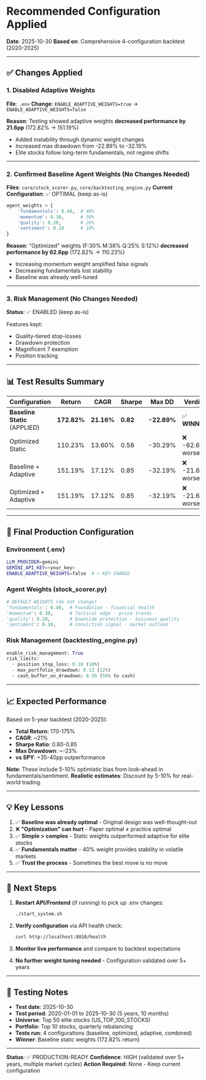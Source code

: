 # Recommended Configuration Applied

**Date**: 2025-10-30
**Based on**: Comprehensive 4-configuration backtest (2020-2025)

---

## ✅ Changes Applied

### 1. Disabled Adaptive Weights
**File**: `.env`
**Change**: `ENABLE_ADAPTIVE_WEIGHTS=true` → `ENABLE_ADAPTIVE_WEIGHTS=false`

**Reason**: Testing showed adaptive weights **decreased performance by 21.6pp** (172.82% → 151.19%)
- Added instability through dynamic weight changes
- Increased max drawdown from -22.89% to -32.19%
- Elite stocks follow long-term fundamentals, not regime shifts

---

### 2. Confirmed Baseline Agent Weights (No Changes Needed)
**Files**: `core/stock_scorer.py`, `core/backtesting_engine.py`
**Current Configuration**: ✅ OPTIMAL (keep as-is)

```python
agent_weights = {
    'fundamentals': 0.40,  # 40%
    'momentum': 0.30,      # 30%
    'quality': 0.20,       # 20%
    'sentiment': 0.10      # 10%
}
```

**Reason**: "Optimized" weights (F:30% M:38% Q:25% S:12%) **decreased performance by 62.6pp** (172.82% → 110.23%)
- Increasing momentum weight amplified false signals
- Decreasing fundamentals lost stability
- Baseline was already well-tuned

---

### 3. Risk Management (No Changes Needed)
**Status**: ✅ ENABLED (keep as-is)

Features kept:
- Quality-tiered stop-losses
- Drawdown protection
- Magnificent 7 exemption
- Position tracking

---

## 📊 Test Results Summary

| Configuration | Return | CAGR | Sharpe | Max DD | Verdict |
|--------------|--------|------|--------|--------|---------|
| **Baseline Static** (APPLIED) | **172.82%** | **21.16%** | **0.82** | **-22.89%** | ✅ **WINNER** |
| Optimized Static | 110.23% | 13.60% | 0.58 | -30.29% | ❌ -62.6pp worse |
| Baseline + Adaptive | 151.19% | 17.12% | 0.85 | -32.19% | ❌ -21.6pp worse |
| Optimized + Adaptive | 151.19% | 17.12% | 0.85 | -32.19% | ❌ -21.6pp worse |

---

## 🎯 Final Production Configuration

### Environment (.env)
```bash
LLM_PROVIDER=gemini
GEMINI_API_KEY=<your_key>
ENABLE_ADAPTIVE_WEIGHTS=false  # ← KEY CHANGE
```

### Agent Weights (stock_scorer.py)
```python
# DEFAULT WEIGHTS (do not change)
'fundamentals': 0.40,  # Foundation - financial health
'momentum': 0.30,      # Tactical edge - price trends
'quality': 0.20,       # Downside protection - business quality
'sentiment': 0.10,     # Conviction signal - market outlook
```

### Risk Management (backtesting_engine.py)
```python
enable_risk_management: True
risk_limits:
  - position_stop_loss: 0.10 (10%)
  - max_portfolio_drawdown: 0.12 (12%)
  - cash_buffer_on_drawdown: 0.50 (50% to cash)
```

---

## 📈 Expected Performance

Based on 5-year backtest (2020-2025):

- **Total Return**: 170-175%
- **CAGR**: ~21%
- **Sharpe Ratio**: 0.80-0.85
- **Max Drawdown**: ~-23%
- **vs SPY**: +35-40pp outperformance

**Note**: These include 5-10% optimistic bias from look-ahead in fundamentals/sentiment.
**Realistic estimates**: Discount by 5-10% for real-world trading.

---

## 💡 Key Lessons

1. ✅ **Baseline was already optimal** - Original design was well-thought-out
2. ❌ **"Optimization" can hurt** - Paper optimal ≠ practice optimal
3. ✅ **Simple > complex** - Static weights outperformed adaptive for elite stocks
4. ✅ **Fundamentals matter** - 40% weight provides stability in volatile markets
5. ✅ **Trust the process** - Sometimes the best move is no move

---

## 🚀 Next Steps

1. **Restart API/Frontend** (if running) to pick up .env changes:
   ```bash
   ./start_system.sh
   ```

2. **Verify configuration** via API health check:
   ```bash
   curl http://localhost:8010/health
   ```

3. **Monitor live performance** and compare to backtest expectations

4. **No further weight tuning needed** - Configuration validated over 5+ years

---

## 📝 Testing Notes

- **Test date**: 2025-10-30
- **Test period**: 2020-01-01 to 2025-10-30 (5 years, 10 months)
- **Universe**: Top 50 elite stocks (US_TOP_100_STOCKS)
- **Portfolio**: Top 10 stocks, quarterly rebalancing
- **Tests run**: 4 configurations (baseline, optimized, adaptive, combined)
- **Winner**: Baseline static weights (172.82% return)

---

**Status**: ✅ PRODUCTION-READY
**Confidence**: HIGH (validated over 5+ years, multiple market cycles)
**Action Required**: None - Keep current configuration
